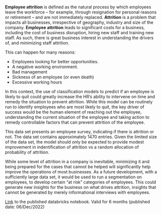 
**Employee attrition** is defined as the natural process by which employees leave the workforce – for example, through resignation for personal reasons or retirement – and are not immediately replaced.
**Attrition** is a problem that impacts all businesses, irrespective of geography, industry and size of the company. **Employee attrition** leads to significant costs for a business, including the cost of business disruption, hiring new staff and training new staff. As such, there is great business interest in understanding the drivers of, and minimizing staff attrition.

This can happen for many reasons:

* Employees looking for better opportunities.
* A negative working environment.
* Bad management
* Sickness of an employee (or even death)
* Excessive working hours


In this context, the use of classification models to predict if an employee is likely to quit could greatly increase the HR’s ability to intervene on time and remedy the situation to prevent attrition. While this model can be routinely run to identify employees who are most likely to quit, the key driver of success would be the human element of reaching out the employee, understanding the current situation of the employee and taking action to remedy controllable factors that can prevent attrition of the employee.

This data set presents an employee survey, indicating if there is attrition or not. The data set contains approximately 1470 entries. Given the limited size of the data set, the model should only be expected to provide modest improvement in indentification of attrition vs a random allocation of probability of attrition.

While some level of attrition in a company is inevitable, minimizing it and being prepared for the cases that cannot be helped will significantly help improve the operations of most businesses. As a future development, with a sufficiently large data set, it would be used to run a segmentation on employees, to develop certain “at risk” categories of employees. This could generate new insights for the business on what drives attrition, insights that cannot be generated by merely informational interviews with employees.




















[Link](https://databricks-prod-cloudfront.cloud.databricks.com/public/4027ec902e239c93eaaa8714f173bcfc/7024632308639111/3758398515471339/7075597562057512/latest.html) to the published databricks notebook. Valid for 6 months (published date: 06/Dec/2022)
